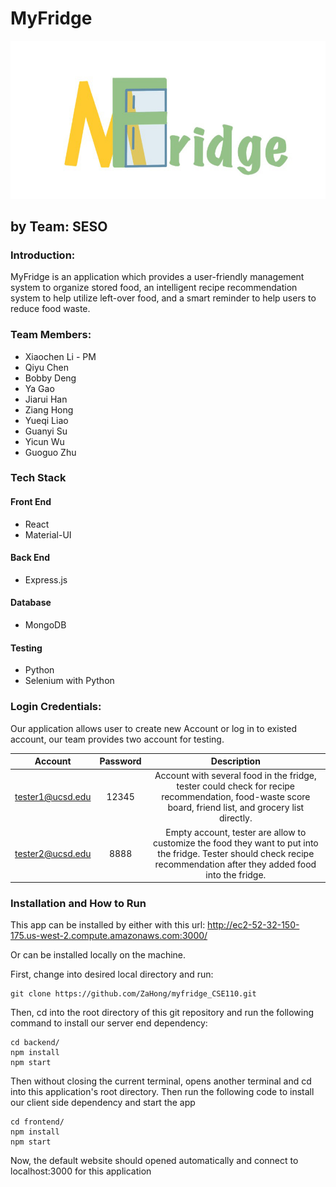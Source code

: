 # MyFridge

![Alt text](MyFridge_Logo.jpg?raw=true "Title")

## by Team: SESO

### Introduction:
MyFridge is an application which provides a user-friendly management system to organize stored food, an intelligent recipe recommendation system to help utilize left-over food, and a smart reminder to help users to reduce food waste.



### Team Members:
- Xiaochen Li - PM
- Qiyu Chen
- Bobby Deng
- Ya Gao
- Jiarui Han
- Ziang Hong
- Yueqi Liao
- Guanyi Su
- Yicun Wu
- Guoguo Zhu

### Tech Stack

#### Front End
- React
- Material-UI

#### Back End
- Express.js

#### Database
- MongoDB

#### Testing
- Python
- Selenium with Python

### Login Credentials:
Our application allows user to create new Account or log in to existed account,
our team provides two account for testing.

|      Account     | Password |                                                                                 Description                                                                                |
|:----------------:|:--------:|:--------------------------------------------------------------------------------------------------------------------------------------------------------------------------:|
| tester1@ucsd.edu |   12345  | Account with several food in the fridge,  tester could check for recipe recommendation, food-waste score board, friend list,  and grocery list directly.                   |
| tester2@ucsd.edu |   8888   | Empty account, tester are allow to customize the food they want to put into the fridge.  Tester should check recipe recommendation  after they added food into the fridge. |

### Installation and How to Run
This app can be installed by either with this url:
http://ec2-52-32-150-175.us-west-2.compute.amazonaws.com:3000/

Or can be installed locally on the machine.

First, change into desired local directory and run:
```
git clone https://github.com/ZaHong/myfridge_CSE110.git
```

Then, cd into the root directory of this git repository and run the following command to install our server end dependency:
```
cd backend/
npm install
npm start
```

Then without closing the current terminal, opens another terminal and cd into this application's root directory. Then run the following code to install our client side dependency and start the app
```
cd frontend/
npm install
npm start
```

Now, the default website should opened automatically and connect to localhost:3000 for this application
